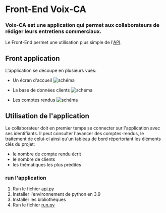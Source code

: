 
# Front-End Voix-CA 

### Voix-CA est une application qui permet aux collaborateurs de rédiger leurs entretiens commerciaux. 
 
Le Front-End permet une utilisation plus simple de l'[API](https://github.com/ManonDBT/API_Voix-CA). 

## Front application 

L'application se découpe en plusieurs vues:
- Un écran d'accueil 
![schéma](https://drive.google.com/uc?export=view&id=1EMa9hucnBgYr45LWtkzgX4ZC9Ys6D-mz)

- La base de données clients
![schéma](https://drive.google.com/uc?export=view&id=1pniv1i_mzuS6UU4KiBNTdsbkSST7qC_N)

- Les comptes rendus 
![schéma](https://drive.google.com/uc?export=view&id=1ZHT7ZJaylHi86-eorMPTyA7M1V3jhtYE)


## Utilisation de l'application 

Le collaborateur doit en premier temps se connecter sur l'application avec ses identifiants. Il peut consulter l'avancer des comptes-rendus, le traitement de celui-ci ainsi qu'un tableau de bord répertoriant les éléments clés du projet: 
- le nombre de compte rendu écrit 
- le nombre de clients 
- les thématiques les plus prédites 

### run l'application 

1. Run le fichier [api.py](https://github.com/ManonDBT/API_Voix-CA/blob/main/api.py)
2. Installer l'environnement de python en 3.9 
3. Installer les bibliothèques 
4. Run le fichier [run.py](https://github.com/ManonDBT/FRONT_END_Voix-CA/blob/master/run.py)

